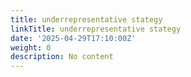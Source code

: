 ```yaml
---
title: underrepresentative stategy
linkTitle: underrepresentative stategy
date: '2025-04-29T17:10:00Z'
weight: 0
description: No content
---
```



